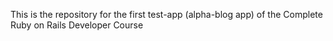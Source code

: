 This is the repository for the first test-app (alpha-blog app) of the Complete Ruby on Rails Developer Course